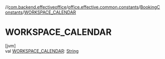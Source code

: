 //[com.backend.effectiveoffice](../../../index.md)/[office.effective.common.constants](../index.md)/[BookingConstants](index.md)/[WORKSPACE_CALENDAR](-w-o-r-k-s-p-a-c-e_-c-a-l-e-n-d-a-r.md)

# WORKSPACE_CALENDAR

[jvm]\
val [WORKSPACE_CALENDAR](-w-o-r-k-s-p-a-c-e_-c-a-l-e-n-d-a-r.md): [String](https://kotlinlang.org/api/latest/jvm/stdlib/kotlin/-string/index.html)
